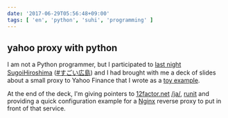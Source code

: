 ```yaml
---
date: '2017-06-29T05:56:48+09:00'
tags: [ 'en', 'python', 'suhi', 'programming' ]
---
```


## yahoo proxy with python

I am not a Python programmer, but I participated to [last night SugoiHiroshima](https://great-h.connpass.com/event/60306/) ([#すごい広島](https://twitter.com/search?q=%23%E3%81%99%E3%81%94%E3%81%84%E5%BA%83%E5%B3%B6)) and I had brought with me a deck of slides about a small proxy to Yahoo Finance that I wrote as a [toy example](https://github.com/jmettraux/yapy).

At the end of the deck, I'm giving pointers to [12factor.net](https://12factor.net) [/ja/](https://12factor.net/ja/), [runit](http://smarden.org/runit) and providing a quick configuration example for a [Nginx](https://nginx.org/en/) reverse proxy to put in front of that service.

<script async class="speakerdeck-embed" data-id="55c9b70acca647fda0da157190299f48" data-ratio="1.33333333333333" src="//speakerdeck.com/assets/embed.js"></script>

